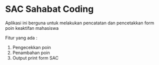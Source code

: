 # SAC Sahabat Coding 
Aplikasi ini berguna untuk melakukan pencatatan dan pencetakkan form poin keaktifan mahasiswa

Fitur yang ada : 
1. Pengecekkan poin
2. Penambahan poin
3. Output print form SAC
